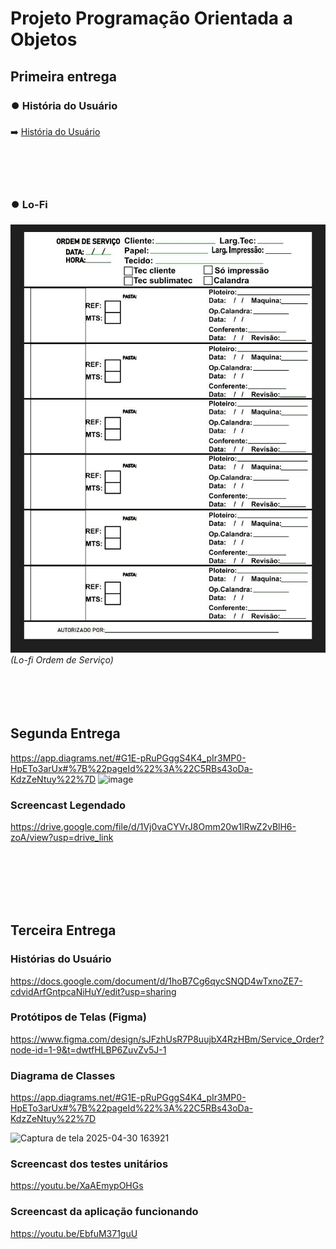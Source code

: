 # Projeto Programação Orientada a Objetos 
## Primeira entrega

### ⏺️ História do Usuário

➡️ [História do Usuário](https://docs.google.com/document/d/1hoB7Cg6qycSNQD4wTxnoZE7-cdvidArfGntpcaNiHuY/edit?usp=sharing)
<br><br><br><br><br>

### ⏺️ Lo-Fi

![Lo-Fi Prototype](Lo-fi_Ordem_Servico.jpg)  
*(Lo-fi Ordem de Serviço)*
<br><br><br><br><br>




## Segunda Entrega
https://app.diagrams.net/#G1E-pRuPGggS4K4_pIr3MP0-HpETo3arUx#%7B%22pageId%22%3A%22C5RBs43oDa-KdzZeNtuy%22%7D
![image](https://github.com/user-attachments/assets/494e5c92-9e0f-4bcc-83d2-d69b40f25a11)


### Screencast Legendado

https://drive.google.com/file/d/1Vj0vaCYVrJ8Omm20w1lRwZ2vBlH6-zoA/view?usp=drive_link

<br><br><br><br><br>

## Terceira Entrega


###  Histórias do Usuário

https://docs.google.com/document/d/1hoB7Cg6qycSNQD4wTxnoZE7-cdvidArfGntpcaNiHuY/edit?usp=sharing



###  Protótipos de Telas (Figma)

https://www.figma.com/design/sJFzhUsR7P8uujbX4RzHBm/Service_Order?node-id=1-9&t=dwtfHLBP6ZuvZv5J-1


###  Diagrama de Classes

https://app.diagrams.net/#G1E-pRuPGggS4K4_pIr3MP0-HpETo3arUx#%7B%22pageId%22%3A%22C5RBs43oDa-KdzZeNtuy%22%7D

![Captura de tela 2025-04-30 163921](https://github.com/user-attachments/assets/a63b70c7-c74f-422f-b01a-02fdda026476)


###  Screencast dos testes unitários

https://youtu.be/XaAEmypOHGs

###  Screencast da aplicação funcionando

https://youtu.be/EbfuM371guU


